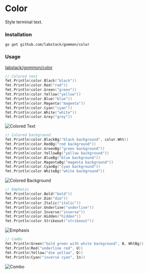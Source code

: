 # Color
Style terminal text.

### Installation
```go get github.com/labstack/gommon/color```

### Usage
[labstack/gommon/color](https://github.com/labstack/gommon/blob/master/color/color_test.go)
```go
// Colored text
fmt.Println(color.Black("black"))
fmt.Println(color.Red("red"))
fmt.Println(color.Green("green"))
fmt.Println(color.Yellow("yellow"))
fmt.Println(color.Blue("blue"))
fmt.Println(color.Magenta("magenta"))
fmt.Println(color.Cyan("cyan"))
fmt.Println(color.White("white"))
fmt.Println(color.Grey("grey"))
```
![Colored Text](http://i.imgur.com/8RtY1QR.png)

```go
// Colored background
fmt.Println(color.BlackBg("black background", color.Wht))
fmt.Println(color.RedBg("red background"))
fmt.Println(color.GreenBg("green background"))
fmt.Println(color.YellowBg("yellow background"))
fmt.Println(color.BlueBg("blue background"))
fmt.Println(color.MagentaBg("magenta background"))
fmt.Println(color.CyanBg("cyan background"))
fmt.Println(color.WhiteBg("white background"))
```
![Colored Background](http://i.imgur.com/SrrS6lw.png)

```go
// Emphasis
fmt.Println(color.Bold("bold"))
fmt.Println(color.Dim("dim"))
fmt.Println(color.Italic("italic"))
fmt.Println(color.Underline("underline"))
fmt.Println(color.Inverse("inverse"))
fmt.Println(color.Hidden("hidden"))
fmt.Println(color.Strikeout("strikeout"))
```
![Emphasis](http://i.imgur.com/3RSJBbc.png)
```go
// Combo
fmt.Println(Green("bold green with white background", B, WhtBg))
fmt.Println(Red("underline red", U))
fmt.Println(Yellow("dim yellow", D))
fmt.Println(Cyan("inverse cyan", In))
```
![Combo](http://i.imgur.com/KPoXVfJ.png)
